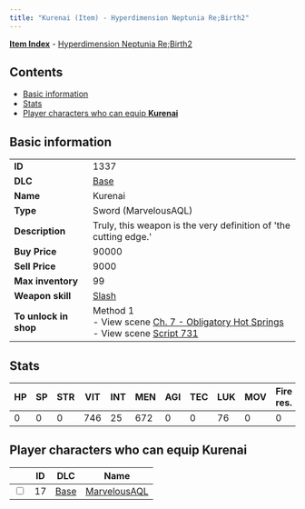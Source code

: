 ```yaml
---
title: "Kurenai (Item) - Hyperdimension Neptunia Re;Birth2"
---
```


[**Item Index**](/neptunia/rb2/item/index.html) - [Hyperdimension Neptunia Re;Birth2](/neptunia/rb2)

## Contents

- [Basic information](#basic-information)
- [Stats](#stats)
- [Player characters who can equip **Kurenai**](#player-characters-who-can-equip-kurenai)

## Basic information

|   |   |
| -- | -- |
| **ID** | 1337 |
| **DLC** | [Base](/neptunia/rb2/dlc/0-base.html) |
| **Name** | Kurenai |
| **Type** | Sword (MarvelousAQL) |
| **Description** | Truly, this weapon is the very definition of 'the cutting edge.' |
| **Buy Price** | 90000 |
| **Sell Price** | 9000 |
| **Max inventory** | 99 |
| **Weapon skill** | [Slash](/neptunia/rb2/skill/0-2002-slash.html) |
| **To unlock in shop** | Method 1<br />- View scene [Ch. 7 - Obligatory Hot Springs](/neptunia/rb2/scene/0-456-ch-7-obligatory-hot-springs.html)<br />- View scene [Script 731](/neptunia/rb2/scene/0-731-script-731.html) |

## Stats

| HP | SP | STR | VIT | INT | MEN | AGI | TEC | LUK | MOV | Fire res. | Ice res. | Wind res. | Lightning res. |
| -- | -- | --- | --- | --- | --- | --- | --- | --- | --- | --------- | -------- | --------- | -------------- |
| 0 | 0 | 0 | 746 | 25 | 672 | 0 | 0 | 76 | 0 | 0 | 0 | 0 | 0 |

## Player characters who can equip **Kurenai**

|    | ID | DLC | Name |
| -- | -- | --- | ---- |
| <input type="checkbox" id="rb2-player-0-17" class="trackbox" /> | 17 | [Base](/neptunia/rb2/dlc/0-base.html) | [MarvelousAQL](/neptunia/rb2/player/0-17-marvelousaql.html) |
